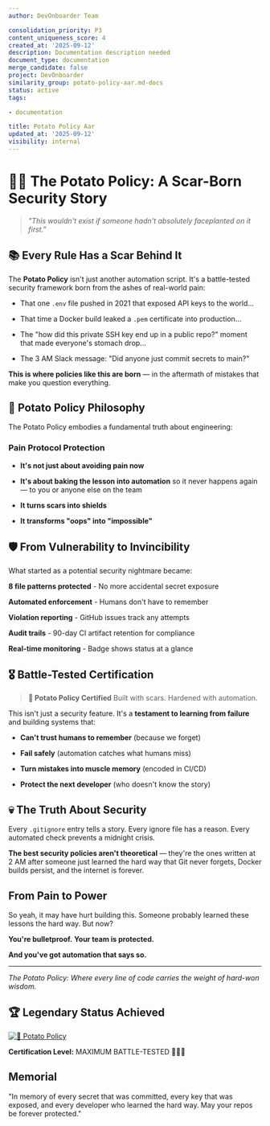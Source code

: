 ```yaml
---
author: DevOnboarder Team

consolidation_priority: P3
content_uniqueness_score: 4
created_at: '2025-09-12'
description: Documentation description needed
document_type: documentation
merge_candidate: false
project: DevOnboarder
similarity_group: potato-policy-aar.md-docs
status: active
tags:

- documentation

title: Potato Policy Aar
updated_at: '2025-09-12'
visibility: internal
---
```


# 🥔💀 The Potato Policy: A Scar-Born Security Story

> _"This wouldn't exist if someone hadn't absolutely faceplanted on it first."_

## 📚 Every Rule Has a Scar Behind It

The **Potato Policy** isn't just another automation script. It's a battle-tested security framework born from the ashes of real-world pain:

- That one `.env` file pushed in 2021 that exposed API keys to the world...

- That time a Docker build leaked a `.pem` certificate into production...

- The "how did this private SSH key end up in a public repo?" moment that made everyone's stomach drop...

- The 3 AM Slack message: "Did anyone just commit secrets to main?"

**This is where policies like this are born** — in the aftermath of mistakes that make you question everything.

## 🥔 Potato Policy Philosophy

The Potato Policy embodies a fundamental truth about engineering:

### Pain  Protocol  Protection

- **It's not just about avoiding pain now**

- **It's about baking the lesson into automation** so it never happens again — to you or anyone else on the team

- **It turns scars into shields**

- **It transforms "oops" into "impossible"**

## 🛡️ From Vulnerability to Invincibility

What started as a potential security nightmare became:

 **8 file patterns protected** - No more accidental secret exposure

 **Automated enforcement** - Humans don't have to remember

 **Violation reporting** - GitHub issues track any attempts

 **Audit trails** - 90-day CI artifact retention for compliance

 **Real-time monitoring** - Badge shows status at a glance

## 🎖️ Battle-Tested Certification

> **🥔 Potato Policy Certified**
> Built with scars. Hardened with automation.

This isn't just a security feature. It's a **testament to learning from failure** and building systems that:

- **Can't trust humans to remember** (because we forget)

- **Fail safely** (automation catches what humans miss)

- **Turn mistakes into muscle memory** (encoded in CI/CD)

- **Protect the next developer** (who doesn't know the story)

## 💀 The Truth About Security

Every `.gitignore` entry tells a story.
Every ignore file has a reason.
Every automated check prevents a midnight crisis.

**The best security policies aren't theoretical** — they're the ones written at 2 AM after someone just learned the hard way that Git never forgets, Docker builds persist, and the internet is forever.

##  From Pain to Power

So yeah, it may have hurt building this.
Someone probably learned these lessons the hard way.
But now?

**You're bulletproof.**
**Your team is protected.**

**And you've got automation that says so.**

---

_The Potato Policy: Where every line of code carries the weight of hard-won wisdom._

## 🏆 Legendary Status Achieved

[![🥔 Potato Policy](https://github.com/theangrygamershowproductions/DevOnboarder/actions/workflows/potato-policy-focused.yml/badge.svg)](https://github.com/theangrygamershowproductions/DevOnboarder/actions/workflows/potato-policy-focused.yml)

**Certification Level:** MAXIMUM BATTLE-TESTED 🥔💀🔥

## Memorial

"In memory of every secret that was committed, every key that was exposed, and every developer who learned the hard way. May your repos be forever protected."
